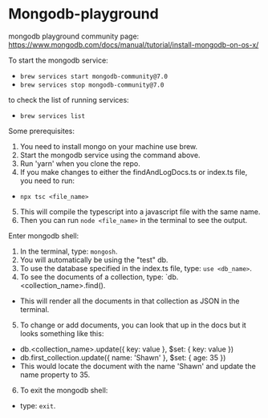 # Mongodb-playground

mongodb playground community page:
https://www.mongodb.com/docs/manual/tutorial/install-mongodb-on-os-x/

To start the mongodb service:

- `brew services start mongodb-community@7.0`
- `brew services stop mongodb-community@7.0`

to check the list of running services:

- `brew services list`

Some prerequisites:

1. You need to install mongo on your machine use brew.
2. Start the mongodb service using the command above.
3. Run 'yarn' when you clone the repo.
4. If you make changes to either the findAndLogDocs.ts or index.ts file, you need to run:

- `npx tsc <file_name>`

5. This will compile the typescript into a javascript file with the same name.
6. Then you can run `node <file_name>` in the terminal to see the output.

Enter mongodb shell:

1. In the terminal, type: `mongosh`.
2. You will automatically be using the "test" db.
3. To use the database specified in the index.ts file, type: `use <db_name>`.
4. To see the documents of a collection, type: `db.<collection_name>.find().

- This will render all the documents in that collection as JSON in the terminal.

5. To change or add documents, you can look that up in the docs but it looks something like this:

- db.<collection_name>.update({ key: value }, $set: { key: value })
- db.first_collection.update({ name: 'Shawn' }, $set: { age: 35 })
- This would locate the document with the name 'Shawn' and update the name property to 35.

6. To exit the mongodb shell:

- type: `exit`.
